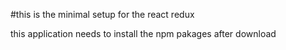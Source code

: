 #this is the minimal setup for the react redux 

this application needs to install the npm pakages after download 
